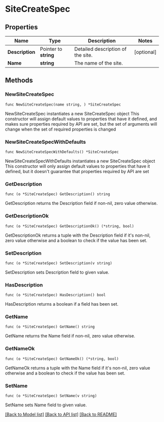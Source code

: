 # SiteCreateSpec

## Properties

Name | Type | Description | Notes
------------ | ------------- | ------------- | -------------
**Description** | Pointer to **string** | Detailed description of the site. | [optional] 
**Name** | **string** | The name of the site. | 

## Methods

### NewSiteCreateSpec

`func NewSiteCreateSpec(name string, ) *SiteCreateSpec`

NewSiteCreateSpec instantiates a new SiteCreateSpec object
This constructor will assign default values to properties that have it defined,
and makes sure properties required by API are set, but the set of arguments
will change when the set of required properties is changed

### NewSiteCreateSpecWithDefaults

`func NewSiteCreateSpecWithDefaults() *SiteCreateSpec`

NewSiteCreateSpecWithDefaults instantiates a new SiteCreateSpec object
This constructor will only assign default values to properties that have it defined,
but it doesn't guarantee that properties required by API are set

### GetDescription

`func (o *SiteCreateSpec) GetDescription() string`

GetDescription returns the Description field if non-nil, zero value otherwise.

### GetDescriptionOk

`func (o *SiteCreateSpec) GetDescriptionOk() (*string, bool)`

GetDescriptionOk returns a tuple with the Description field if it's non-nil, zero value otherwise
and a boolean to check if the value has been set.

### SetDescription

`func (o *SiteCreateSpec) SetDescription(v string)`

SetDescription sets Description field to given value.

### HasDescription

`func (o *SiteCreateSpec) HasDescription() bool`

HasDescription returns a boolean if a field has been set.

### GetName

`func (o *SiteCreateSpec) GetName() string`

GetName returns the Name field if non-nil, zero value otherwise.

### GetNameOk

`func (o *SiteCreateSpec) GetNameOk() (*string, bool)`

GetNameOk returns a tuple with the Name field if it's non-nil, zero value otherwise
and a boolean to check if the value has been set.

### SetName

`func (o *SiteCreateSpec) SetName(v string)`

SetName sets Name field to given value.



[[Back to Model list]](../README.md#documentation-for-models) [[Back to API list]](../README.md#documentation-for-api-endpoints) [[Back to README]](../README.md)


